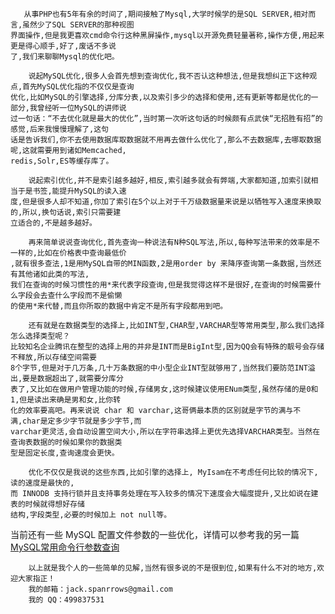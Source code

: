 <!--
author: Jack.Spanrrows
date: 2017-10-06 
title: 关于mysql优化之个人见解
tags: MySQL,优化
category: MySQL
status: publish
summary: 关于mysql优化之个人见解
-->

```
   从事PHP也有5年有余的时间了,期间接触了Mysql,大学时候学的是SQL SERVER,相对而言,虽然少了SQL SERVER的那种视图
界面操作,但是我更喜欢cmd命令行这种黑屏操作,mysql以开源免费轻量著称,操作方便,用起来更是得心顺手,好了,废话不多说
了,我们来聊聊Mysql的优化吧。
```

```   
    说起MySQL优化,很多人会首先想到查询优化,我不否认这种想法,但是我想纠正下这种观点,首先MySQL优化指的不仅仅是查询
优化,比如MySQL的引擎选择,分库分表,以及索引多少的选择和使用,还有更新等都是优化的一部分,我曾经听一位MySQL的讲师说
过一句话：“不去优化就是最大的优化”,当时第一次听这句话的时候颇有点武侠“无招胜有招”的感觉,后来我慢慢理解了,这句
话是告诉我们,你不去使用数据库取数据就不用再去做什么优化了,那么不去数据库,去哪取数据呢,这就需要用到诸如Memcached,
redis,Solr,ES等缓存库了。
```
```
    说起索引优化,并不是索引越多越好,相反,索引越多就会有弊端,大家都知道,加索引就相当于是书签,能提升MySQL的读入速
度,但是很多人却不知道,你加了索引在5个以上对于千万级数据量来说是以牺牲写入速度来换取的,所以,换句话说,索引只需要建
立适合的,不是越多越好。
```
```
    再来简单说说查询优化,首先查询一种说法有N种SQL写法,所以,每种写法带来的效率是不一样的,比如在价格表中查询最低价
,就有很多查法,1是用MySQL自带的MIN函数,2是用order by 来降序查询第一条数据,当然还有其他诸如此类的写法,
我们在查询的时候习惯性的用*来代表字段查询,但是我觉得这样不是很好,在查询的时候需要什么字段会去查什么字段而不是偷懒
的使用*来代替,而且你所取的数据中肯定不是所有字段都用到吧。
```
```
    还有就是在数据类型的选择上,比如INT型,CHAR型,VARCHAR型等常用类型,那么我们选择怎么选择类型呢？
比较知名企业腾讯在整型的选择上用的并非是INT而是BigInt型,因为QQ会有特殊的靓号会存储不释放,所以存储空间需要
8个字节,但是对于几万条,几十万条数据的中小型企业INT型就够用了,当然我们要防范INT溢出,要是数据超出了,就需要分库分
表了,又比如在做用户管理功能的时候,存储男女,这时候建议使用ENum类型,虽然存储的是0和1,但是读出来确是男和女,比你转
化的效率要高吧。再来说说 char 和 varchar,这哥俩最本质的区别就是字节的满与不满,char是定多少字节就是多少字节,而
varchar更灵活,会自动设置空间大小,所以在字符串选择上更优先选择VARCHAR类型。当然在查询表数据的时候如果你的数据类
型是固定长度,查询速度会更快。
```
  
```  
    优化不仅仅是我说的这些东西,比如引擎的选择上, MyIsam在不考虑任何比较的情况下,读的速度是最快的,
而 INNODB 支持行锁并且支持事务处理在写入较多的情况下速度会大幅度提升,又比如说在建表的时候就得想好存储
结构,字段类型,必要的时候加上 not null等。
```

当前还有一些 MySQL 配置文件参数的一些优化，详情可以参考我的另一篇 [MySQL常用命令行参数查询](http://www.imlaoa.com/blog/12.html)

```
    以上就是我个人的一些简单的见解,当然有很多说的不是很到位,如果有什么不对的地方,欢迎大家指正！
    我的邮箱：jack.spanrrows@gmail.com
    我的 QQ：499837531
```